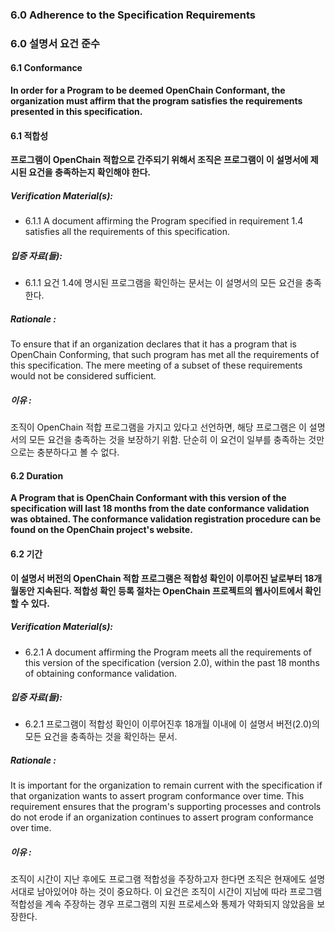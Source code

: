 ### 6.0 Adherence to the Specification Requirements

### 6.0 설명서 요건 준수

#### 6.1        Conformance

**In order for a Program to be deemed OpenChain Conformant, the organization must affirm that the program satisfies the requirements presented in this specification.**

#### 6.1        적합성

**프로그램이 OpenChain 적합으로 간주되기 위해서 조직은 프로그램이 이 설명서에 제시된 요건을 충족하는지 확인해야 한다.**

##### Verification Material(s):
- 6.1.1 A document affirming the Program specified in requirement 1.4 satisfies all the requirements of this specification.

##### 입증 자료(들):
- 6.1.1 요건 1.4에 명시된 프로그램을 확인하는 문서는 이 설명서의 모든 요건을 충족한다.

##### Rationale :

To ensure that if an organization declares that it has a program that is OpenChain Conforming, that such program has met all the requirements of this specification. The mere meeting of a subset of these requirements would not be considered sufficient.

##### 이유 :

조직이 OpenChain 적합 프로그램을 가지고 있다고 선언하면, 해당 프로그램은 이 설명서의 모든 요건을 충족하는 것을 보장하기 위함. 단순히 이 요건이 일부를 충족하는 것만으로는 충분하다고 볼 수 없다.

#### 6.2        Duration

**A Program that is OpenChain Conformant with this version of the specification will last 18 months from the date conformance validation was obtained. The conformance validation registration procedure can be found on the OpenChain project&#39;s website.**

#### 6.2        기간

**이 설명서 버전의 OpenChain 적합 프로그램은 적합성 확인이 이루어진 날로부터 18개월동안 지속된다. 적합성 확인 등록 절차는 OpenChain 프로젝트의 웹사이트에서 확인할 수 있다.**

##### Verification Material(s):

- 6.2.1 A document affirming the Program meets all the requirements of this version of the specification (version 2.0), within the past 18 months of obtaining conformance validation.

##### 입증 자료(들):

- 6.2.1 프로그램이 적합성 확인이 이루어진후 18개월 이내에 이 설명서 버전(2.0)의 모든 요건을 충족하는 것을 확인하는 문서.

##### Rationale :

It is important for the organization to remain current with the specification if that organization wants to assert program conformance over time. This requirement ensures that the program&#39;s supporting processes and controls do not erode if an organization continues to assert program conformance over time.

##### 이유 :

조직이 시간이 지난 후에도 프로그램 적합성을 주장하고자 한다면 조직은 현재에도 설명서대로 남아있어야 하는 것이 중요하다. 이 요건은 조직이 시간이 지남에 따라 프로그램 적합성을 계속 주장하는 경우 프로그램의 지원 프로세스와 통제가 약화되지 않았음을 보장한다.
